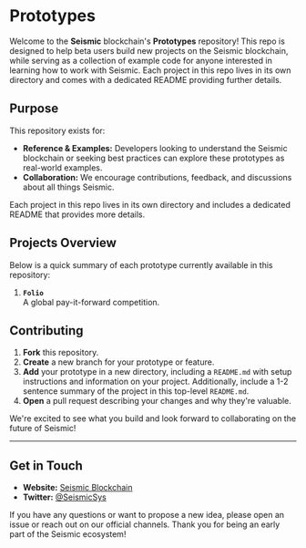 # Prototypes

Welcome to the **Seismic** blockchain's **Prototypes** repository! This repo is designed to help beta users build new projects on the Seismic blockchain, while serving as a collection of example code for anyone interested in learning how to work with Seismic. Each project in this repo lives in its own directory and comes with a dedicated README providing further details.

## Purpose

 This repository exists for:

- **Reference & Examples:** Developers looking to understand the Seismic blockchain or seeking best practices can explore these prototypes as real-world examples.  
- **Collaboration:** We encourage contributions, feedback, and discussions about all things Seismic. 

Each project in this repo lives in its own directory and includes a dedicated README that provides more details.

## Projects Overview

Below is a quick summary of each prototype currently available in this repository:

1. **`Folio`**  
   A global pay-it-forward competition.



## Contributing

1. **Fork** this repository.  
2. **Create** a new branch for your prototype or feature.  
3. **Add** your prototype in a new directory, including a `README.md` with setup instructions and information on your project. Additionally, include a 1-2 sentence summary of the project in this top-level `README.md`.
4. **Open** a pull request describing your changes and why they're valuable.

We're excited to see what you build and look forward to collaborating on the future of Seismic!

---

## Get in Touch

- **Website:** [Seismic Blockchain](https://www.seismic.systems)  
- **Twitter:** [@SeismicSys](https://x.com/SeismicSys) 

If you have any questions or want to propose a new idea, please open an issue or reach out on our official channels. Thank you for being an early part of the Seismic ecosystem!